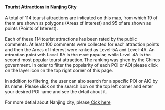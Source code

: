 <!DOCTYPE HTML>
<html>
<head>
		<link rel="stylesheet" href="css/style.css">
</head>

<body>
		<div id='menu'>
			<h4> Tourist Attractions in Nanjing City </h4> 
			<p1> A total of 114 tourist attractions are indicated on this map, from which 19 of them are shown 
				as polygons (<p2>Areas of Interest</p2>) and 95 of are shown as points (<p2>Points of Interest</p2>).
				<br><br>
				Each of these 114 tourist attractions has been rated by the public comments.
				At least 100 comments were collected for each attraction points and then the Areas of Interest were ranked as Level-5A and Level-4A.
				An attraction point with Level-5A is the most popular, while Level-4A is the second most popular tourst attraction.
				The ranking was given by the Chines government. In order to filter the popularity of each POI or AOI please click on 
				the layer icon on the top right corner of this page.
				<br><br>
				In addition to filtering, the user can also search for a specific POI or AIO by its name. Please click on the search icon on the top left
				corner and enter your desired POI name and see the detail about it.
				<br><br>
				<p5> For more detial about Nanjing city, please<a href="https://en.wikipedia.org/wiki/Nanjing"> Cick here</a> </p>
			</p1>
		</div>
</body>
</html>
